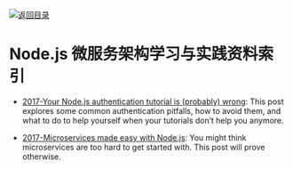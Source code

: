 [![返回目录](https://parg.co/UGo)](https://parg.co/b4z) 

# Node.js 微服务架构学习与实践资料索引

- [2017-Your Node.js authentication tutorial is (probably) wrong](https://parg.co/b2o): This post explores some common authentication pitfalls, how to avoid them, and what to do to help yourself when your tutorials don’t help you anymore.

- [2017-Microservices made easy with Node.js](https://arm.ag/microservices-made-easy-with-node-js-f41bb2be2d3c): You might think microservices are too hard to get started with. This post will prove otherwise.